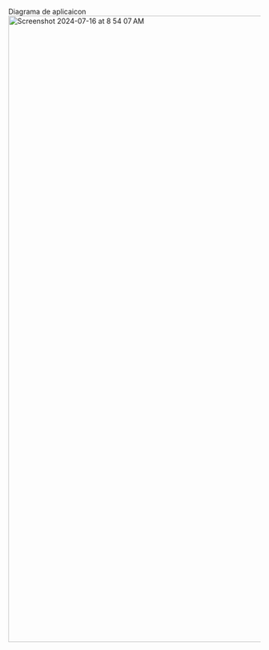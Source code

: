 Diagrama de aplicaicon
<img width="1252" alt="Screenshot 2024-07-16 at 8 54 07 AM" src="https://github.com/user-attachments/assets/8bd71e7c-a99b-4f07-b240-0bc17308f893">
